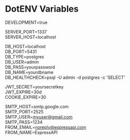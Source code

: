 # DotENV Variables

DEVELOPMENT=true  

SERVER_PORT=1337  
SERVER_HOST=localhost  

DB_HOST=localhost  
DB_PORT=5431  
DB_TYPE=postgres  
DB_USER=admin  
DB_PASS=yourpassword  
DB_NAME=yourdbname  
DB_HEALTHCHECK=psql -U admin -d postgres -c 'SELECT'  

JWT_SECRET=yoursecretkey  
JWT_EXPIRE=30d  
COOKIE_EXPIRE=30  

SMTP_HOST=smtp.google.com  
SMTP_PORT=2525  
SMTP_USER=myuser@gmail.com  
SMTP_PASS=1234  
FROM_EMAIL=noreply@expressapi.com  
FROM_NAME=ExpressAPI  
